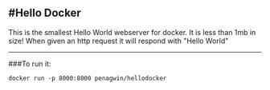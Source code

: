 #Hello Docker
-------------
This is the smallest Hello World webserver for docker. It is less than 1mb in size! When given an http request it will respond with "Hello World"

-----
###To run it:

```docker run -p 8000:8000 penagwin/hellodocker```
